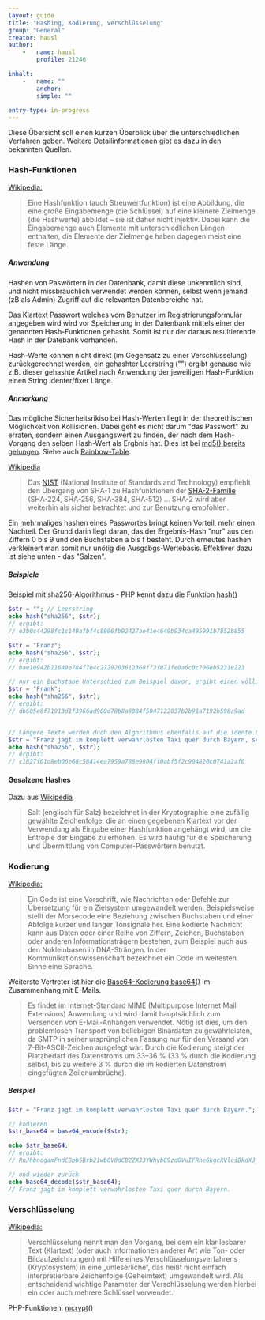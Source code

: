 ```yaml
---
layout: guide
title: "Hashing, Kodierung, Verschlüsselung"
group: "General"
creator: hausl
author:
    -   name: hausl
        profile: 21246

inhalt:
    -   name: ""
        anchor: 
        simple: ""

entry-type: in-progress
---
```



Diese Übersicht soll einen kurzen Überblick über die unterschiedlichen Verfahren geben. Weitere Detailinformationen gibt es dazu in den bekannten Quellen.


### Hash-Funktionen

[Wikipedia:](http://de.wikipedia.org/wiki/Hashfunktion)

> Eine Hashfunktion (auch Streuwertfunktion) ist eine Abbildung, die eine große Eingabemenge (die Schlüssel) auf eine kleinere Zielmenge (die Hashwerte) abbildet – sie ist daher nicht injektiv. Dabei kann die Eingabemenge auch Elemente mit unterschiedlichen Längen enthalten, die Elemente der Zielmenge haben dagegen meist eine feste Länge.

##### Anwendung

Hashen von Paswörtern in der Datenbank, damit diese unkenntlich sind, und nicht missbräuchlich verwendet werden können, selbst wenn jemand (zB als Admin) Zugriff auf die relevanten Datenbereiche hat.

Das Klartext Passwort welches vom Benutzer im Registrierungsformular angegeben wird wird vor Speicherung in der Datenbank mittels einer der genannten Hash-Funktionen gehasht. Somit ist nur der daraus resultierende Hash in der Datebank vorhanden.

Hash-Werte können nicht direkt (im Gegensatz zu einer Verschlüsselung) zurückgerechnet werden, ein gehashter Leerstring ("") ergibt genauso wie z.B. dieser gehashte Artikel nach Anwendung der jeweiligen Hash-Funktion einen String identer/fixer Länge.


##### Anmerkung

Das mögliche Sicherheitsrikiso bei Hash-Werten liegt in der theorethischen Möglichkeit von Kollisionen. Dabei geht es nicht darum "das Passwort" zu erraten, sondern einen Ausgangswert zu finden, der nach dem Hash-Vorgang den selben Hash-Wert als Ergbnis hat. Dies ist bei [md5() bereits gelungen](http://de.wikipedia.org/wiki/Message-Digest_Algorithm_5#Kollisionsresistenz). Siehe auch [Rainbow-Table](http://de.wikipedia.org/wiki/Rainbow_Table). 

[Wikipedia](http://de.wikipedia.org/wiki/Secure_Hash_Algorithm#Empfehlungen)

> Das [NIST](http://de.wikipedia.org/wiki/National_Institute_of_Standards_and_Technology) (National Institute of Standards and Technology) empfiehlt den Übergang von SHA-1 zu Hashfunktionen der [SHA-2-Familie](http://de.wikipedia.org/wiki/SHA-2) (SHA-224, SHA-256, SHA-384, SHA-512) ... SHA-2 wird aber weiterhin als sicher betrachtet und zur Benutzung empfohlen.


Ein mehrmaliges hashen eines Passwortes bringt keinen Vorteil, mehr einen Nachteil. Der Grund darin liegt daran, das der Ergebnis-Hash "nur" aus den Ziffern 0 bis 9 und den Buchstaben a bis f besteht. Durch erneutes hashen verkleinert man somit nur unötig die Ausgabgs-Wertebasis. Effektiver dazu ist siehe unten - das "Salzen".


##### Beispiele


Beispiel mit sha256-Algorithmus - PHP kennt dazu die Funktion [hash()]()

~~~ php
$str = ""; // Leerstring
echo hash("sha256", $str);
// ergibt:
// e3b0c44298fc1c149afbf4c8996fb92427ae41e4649b934ca495991b7852b855

$str = "Franz";
echo hash("sha256", $str);
// ergibt:
// bae10942b11649e784f7e4c2728203612368ff3f871fe0a6c0c706eb52318223

// nur ein Buchstabe Unterschied zum Beispiel davor, ergibt einen völlig anderen Hash
$str = "Frank";
echo hash("sha256", $str);
// ergibt:
// db605e8f71913d1f3966ad908d78b8a8084f5047122037b2b91a7192b598a9ad


// Längere Texte werden duch den Algorithmus ebenfalls auf die idente Länge gebracht
$str = "Franz jagt im komplett verwahrlosten Taxi quer durch Bayern, schlussendlich hat er nach einiger Zeit sein Ziel doch noch erreicht.";
echo hash("sha256", $str);
// ergibt:
// c1827f01d8eb06e68c58414ea7959a788e9804ff0abf5f2c904820c0741a2af0
~~~


#### Gesalzene Hashes
Dazu aus [Wikipedia](http://de.wikipedia.org/wiki/Salt_(Kryptologie))

> Salt (englisch für Salz) bezeichnet in der Kryptographie eine zufällig gewählte Zeichenfolge, die an einen gegebenen Klartext vor der Verwendung als Eingabe einer Hashfunktion angehängt wird, um die Entropie der Eingabe zu erhöhen. Es wird häufig für die Speicherung und Übermittlung von Computer-Passwörtern benutzt.




### Kodierung

[Wikipedia:](http://de.wikipedia.org/wiki/Code)

> Ein Code ist eine Vorschrift, wie Nachrichten oder Befehle zur Übersetzung für ein Zielsystem umgewandelt werden. Beispielsweise stellt der Morsecode eine Beziehung zwischen Buchstaben und einer Abfolge kurzer und langer Tonsignale her. Eine kodierte Nachricht kann aus Daten oder einer Reihe von Ziffern, Zeichen, Buchstaben oder anderen Informationsträgern bestehen, zum Beispiel auch aus den Nukleinbasen in DNA-Strängen. In der Kommunikationswissenschaft bezeichnet ein Code im weitesten Sinne eine Sprache.


Weiterste Vertreter ist hier die [Base64-Kodierung base64()](http://de.wikipedia.org/wiki/Base64) im Zusammenhang mit E-Mails.

> Es findet im Internet-Standard MIME (Multipurpose Internet Mail Extensions) Anwendung und wird damit hauptsächlich zum Versenden von E-Mail-Anhängen verwendet. Nötig ist dies, um den problemlosen Transport von beliebigen Binärdaten zu gewährleisten, da SMTP in seiner ursprünglichen Fassung nur für den Versand von 7-Bit-ASCII-Zeichen ausgelegt war. Durch die Kodierung steigt der Platzbedarf des Datenstroms um 33–36 % (33 % durch die Kodierung selbst, bis zu weitere 3 % durch die im kodierten Datenstrom eingefügten Zeilenumbrüche).

##### Beispiel

~~~ php
$str = "Franz jagt im komplett verwahrlosten Taxi quer durch Bayern.";

// kodieren 
$str_base64 = base64_encode($str);

echo $str_base64;
// ergibt:
// RnJhbnogamFndCBpbSBrb21wbGV0dCB2ZXJ3YWhybG9zdGVuIFRheGkgcXVlciBkdXJjaCBCYXllcm4u

// und wieder zurück
echo base64_decode($str_base64);
// Franz jagt im komplett verwahrlosten Taxi quer durch Bayern.
~~~


### Verschlüsselung

[Wikipedia:](http://de.wikipedia.org/wiki/Verschl%C3%BCsselung)

> Verschlüsselung nennt man den Vorgang, bei dem ein klar lesbarer Text (Klartext) (oder auch Informationen anderer Art wie Ton- oder Bildaufzeichnungen) mit Hilfe eines Verschlüsselungsverfahrens (Kryptosystem) in eine „unleserliche“, das heißt nicht einfach interpretierbare Zeichenfolge (Geheimtext) umgewandelt wird. Als entscheidend wichtige Parameter der Verschlüsselung werden hierbei ein oder auch mehrere Schlüssel verwendet.


PHP-Funktionen: 
[mcrypt()](http://www.php.net/manual/de/book.mcrypt.php)

